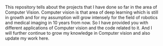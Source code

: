 This repository tells about the projects that I have done so far in the area of Computer Vision.
Computer vision is that area of deep learning which is still in growth and for my assumption will grow intensely for the field of robotics and medical imaging
in 10 years from now. So I have provided you with different applications of Computer vision and the code related to it.
And I will further continue to grow my knowledge in Computer vision and also update my work here.
